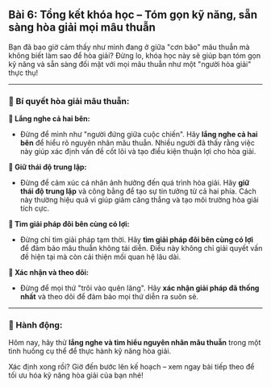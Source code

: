 ## Bài 6: Tổng kết khóa học – Tóm gọn kỹ năng, sẵn sàng hòa giải mọi mâu thuẫn

Bạn đã bao giờ cảm thấy như mình đang ở giữa "cơn bão" mâu thuẫn mà không biết làm sao để hòa giải? Đừng lo, khóa học này sẽ giúp bạn tóm gọn kỹ năng và sẵn sàng đối mặt với mọi mâu thuẫn như một "người hòa giải" thực thụ!

---

### 📌 Bí quyết hòa giải mâu thuẫn:

**🔹 Lắng nghe cả hai bên:**
- Đừng để mình như "người đứng giữa cuộc chiến". Hãy **lắng nghe cả hai bên** để hiểu rõ nguyên nhân mâu thuẫn. Nhiều người đã thấy rằng việc này giúp xác định vấn đề cốt lõi và tạo điều kiện thuận lợi cho hòa giải.

**🔹 Giữ thái độ trung lập:**
- Đừng để cảm xúc cá nhân ảnh hưởng đến quá trình hòa giải. Hãy **giữ thái độ trung lập** và công bằng để tạo sự tin tưởng từ cả hai phía. Cách này thường hiệu quả vì giúp giảm căng thẳng và tạo môi trường hòa giải tích cực.

**🔹 Tìm giải pháp đôi bên cùng có lợi:**
- Đừng chỉ tìm giải pháp tạm thời. Hãy **tìm giải pháp đôi bên cùng có lợi** để đảm bảo mâu thuẫn không tái diễn. Điều này không chỉ giải quyết vấn đề hiện tại mà còn cải thiện mối quan hệ lâu dài.

**🔹 Xác nhận và theo dõi:**
- Đừng để mọi thứ "trôi vào quên lãng". Hãy **xác nhận giải pháp đã thống nhất** và theo dõi để đảm bảo mọi thứ diễn ra suôn sẻ.

---

### 🚀 Hành động:

Hôm nay, hãy thử **lắng nghe và tìm hiểu nguyên nhân mâu thuẫn** trong một tình huống cụ thể để thực hành kỹ năng hòa giải.

Xác định xong rồi? Giờ đến bước lên kế hoạch – xem ngay bài tiếp theo để tối ưu hóa kỹ năng hòa giải của bạn nhé!